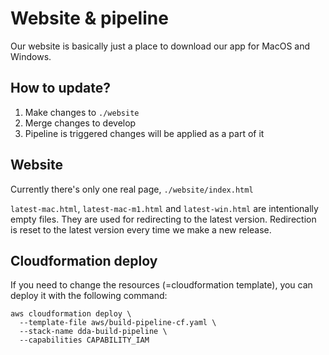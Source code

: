 # Website & pipeline

Our website is basically just a place to download our app for MacOS and Windows.

## How to update?

1. Make changes to `./website`
2. Merge changes to develop
3. Pipeline is triggered changes will be applied as a part of it

## Website

Currently there's only one real page, `./website/index.html`

`latest-mac.html`, `latest-mac-m1.html` and `latest-win.html` are intentionally empty files. They are used for redirecting to the latest version. Redirection is reset to the latest version every time we make a new release.

## Cloudformation deploy

If you need to change the resources (=cloudformation template), you can deploy it with the following command:

```
aws cloudformation deploy \
  --template-file aws/build-pipeline-cf.yaml \
  --stack-name dda-build-pipeline \
  --capabilities CAPABILITY_IAM
```
